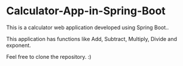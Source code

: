 # Calculator-App-in-Spring-Boot

This is a calculator web application developed using Spring Boot..

This application has functions like Add, Subtract, Multiply, Divide and exponent. 

Feel free to clone the repository. :)

